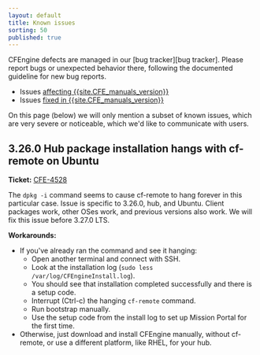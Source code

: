 ```yaml
---
layout: default
title: Known issues
sorting: 50
published: true
---
```


CFEngine defects are managed in our [bug tracker][bug tracker].
Please report bugs or unexpected behavior there, following the documented guideline for new bug reports.

- Issues [affecting {{site.CFE_manuals_version}}](https://northerntech.atlassian.net/issues/?jql=project+in+%28ENT%2C+CFE%29+AND+affectedVersion+%7E+%22{{site.CFE_manuals_version}}.*%22+AND+status+not+in+%28+%22Rejected%22%29)
- Issues [fixed in {{site.CFE_manuals_version}}](https://northerntech.atlassian.net/issues/?jql=project+in+%28ENT%2C+CFE%29+AND+fixVersion+%7E+%22{{site.CFE_manuals_version}}.*%22)

On this page (below) we will only mention a subset of known issues, which are very severe or noticeable, which we'd like to communicate with users.

## 3.26.0 Hub package installation hangs with cf-remote on Ubuntu

**Ticket:** [CFE-4528](https://northerntech.atlassian.net/browse/CFE-4528)

The `dpkg -i` command seems to cause cf-remote to hang forever in this particular case.
Issue is specific to 3.26.0, hub, and Ubuntu.
Client packages work, other OSes work, and previous versions also work.
We will fix this issue before 3.27.0 LTS.

**Workarounds:**

- If you've already ran the command and see it hanging:
  - Open another terminal and connect with SSH.
  - Look at the installation log (`sudo less /var/log/CFEngineInstall.log`).
  - You should see that installation completed successfully and there is a setup code.
  - Interrupt (Ctrl-c) the hanging `cf-remote` command.
  - Run bootstrap manually.
  - Use the setup code from the install log to set up Mission Portal for the first time.
- Otherwise, just download and install CFEngine manually, without cf-remote, or use a different platform, like RHEL, for your hub.
